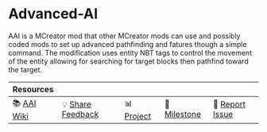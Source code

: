 # Advanced-AI
AAI is a MCreator mod that other MCreator mods can use and possibly coded mods to set up advanced pathfinding and fatures though a simple command.
The modification uses entity NBT tags to control the movement of the entity allowing for searching for target blocks then pathfind toward the target.

| Resources | | | | |
| --- | --- | --- | --- | --- |
| 📚 [AAI Wiki](https://github.com/northwesttrees-gaming/Advanced-AI/wiki) | 💡 [Share Feedback](https://github.com/northwesttrees-gaming/Advanced-AI/discussions/categories/ideas) | 📊 [Project]() | 📆 [Milestone]() | 🐛 [Report Issue](https://github.com/northwesttrees-gaming/Advanced-AI/discussions/categories/report-issue) | 📝 [Development](https://github.com/northwesttrees-gaming/Advanced-AI/issues) |
